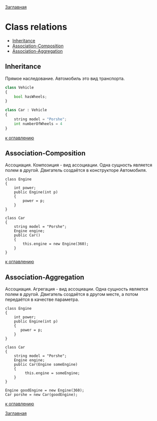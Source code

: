 [Заглавная](README.md)

# Class relations
+ [Inheritance](class-relations.md#Inheritance)
+ [Association-Composition](class-relations.md#Association-Composition)
+ [Association-Aggregation](class-relations.md#Association-Aggregation)

## Inheritance

Прямое наследование. Автомобиль это вид транспорта.
```python
class Vehicle
{
    bool hasWheels;
}

class Car : Vehicle
{
    string model = "Porshe";
    int numberOfWheels = 4
}
```
[к оглавлению](#Class-relations)

## Association-Composition

Ассоциация. Композиция - вид ассоциации. Одна сущность является полем в другой. 
Двигатель создаётся в конструкторе Автомобиля.

```
class Engine
{
    int power;
    public Engine(int p)
    {
        power = p;
    }
}

class Car
{
    string model = "Porshe";
    Engine engine;
    public Car()
    {
        this.engine = new Engine(360);
    }
}
```

[к оглавлению](#Class-relations)

## Association-Aggregation

Ассоциация. Агрегация - вид ассоциации. Одна сущность является полем в другой.
Двигатель создаётся в другом месте, а потом передаётся в качестве параметра.

```
class Engine
{
    int power;
    public Engine(int p)
    {
       power = p;
    }
}        

class Car
{
    string model = "Porshe";
    Engine engine;
    public Car(Engine someEngine)
    {
         this.engine = someEngine;
    }
}

Engine goodEngine = new Engine(360);
Car porshe = new Car(goodEngine);

```
[к оглавлению](#Class-relations)

[Заглавная](README.md)

